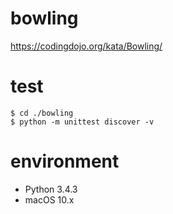# bowling
https://codingdojo.org/kata/Bowling/

# test
```
$ cd ./bowling
$ python -m unittest discover -v
```

# environment
- Python 3.4.3
- macOS 10.x